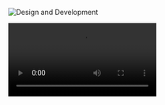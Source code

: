 
![Design and Development](https://cdn.corporatefinanceinstitute.com/assets/artificial-intelligence-1024x512.jpeg)

<video src="y2mate.com - LS_1080p.mp4">

# Swaraj
I`am a 13 year old boy, I am a software engineering.

## Skills and Experience
* ⚛ Python
* 📱 Android
* 💻 HTML, CSS, JS

## Examples of Work
<img src="https://github.com/adriantwarog/adriantwarog/blob/master/covid19.gif" width="512" >

<a href = "https://www.youtube.com/watch?v=BUhvrKzqyuM">Intro</a>
